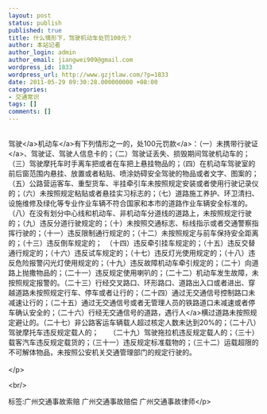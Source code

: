 ```yaml
---
layout: post
status: publish
published: true
title: 什么情形下，驾驶机动车处罚100元？
author: 本站记者
author_login: admin
author_email: jiangwei909@gmail.com
wordpress_id: 1833
wordpress_url: http://www.gzjtlaw.com/?p=1833
date: 2011-05-29 09:30:28.000000000 +08:00
categories:
- 交通常识
tags: []
comments: []
---
```

<p><br><a>驾驶<&#47;a><a>机动车<&#47;a>有下列情形之一的，处100元<a>罚款<&#47;a>：（一）未携带<a>行驶证<&#47;a>、驾驶证、驾驶人信息卡的；（二）驾驶证丢失、损毁期间驾驶机动车的；（三）驾驶摩托车时手离车把或者在车把上悬挂物品的；（四）在机动车驾驶室的前后窗范围内悬挂、放置或者粘贴、喷涂妨碍安全驾驶的物品或者文字、图案的；（五）公路营运客车、重型货车、半挂牵引车未按照规定安装或者使用行驶记录仪的；（六）未按照规定粘贴或者悬挂实习标志的；（七）道路施工养护、环卫清扫、设施维修及绿化等专业作业车辆不符合国家和本市的道路作业车辆安全标准的。（八）在没有划分中心线和机动车、非机动车分道线的道路上，未按照规定行驶的；（九）违反分道行驶规定的；（十）未按照交通标志、标线指示或者交通警察指挥行驶的；（十一）违反限制通行规定的；（十二）未按照规定与前车保持安全距离的；（十三）违反倒车规定的；　（十四）违反牵引挂车规定的；（十五）违反交替通行规定的；（十六）违反试车规定的；（十七）违反灯光使用规定的；（十八）违反危险报警闪光灯使用规定的；（十九）违反故障机动车牵引规定的；（二十）向道路上抛撒物品的；（二十一）违反规定使用喇叭的；（二十二）机动车发生故障，未按照规定报警的。（二十三）行经交叉路口、环形路口、道路出入口或者进出、穿越道路未按照规定行车、停车或者让行的；（二十四）通过无交通信号控制路口未减速让行的；（二十五）通过无交通信号或者无管理人员的铁路道口未减速或者停车确认安全的；（二十六）行经无交通信号的道路，遇<a>行人<&#47;a>横过道路未按照规定避让的。（二十七）非公路客运车辆载人超过核定人数未达到20%的；（二十八）驾驶摩托车违反规定载人的；　　（二十九）驾驶拖拉机违反规定载人的；（三十）载客汽车违反规定载货的；（三十一）违反规定标准载物的；（三十二）运载超限的不可解体物品，未按照公安机关交通管理部门的规定行驶的。<br><br><&#47;p><br&#47;><p>标签:广州交通事故索赔 广州交通事故赔偿 广州交通事故律师<&#47;p>
